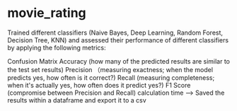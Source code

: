 # movie_rating

Trained different classifiers (Naive Bayes, Deep Learning, Random Forest, Decision Tree, KNN) and assessed their performance of different classifiers by applying the following metrics:

Confusion Matrix
Accuracy (how many of the predicted results are similar to the test set results)
Precision （measuring exactness; when the model predicts yes, how often is it correct?)
Recall (measuring completeness; when it's actually yes, how often does it predict yes?)
F1 Score (compromise between Precision and Recall)
calculation time
--> Saved the results within a dataframe and export it to a csv
